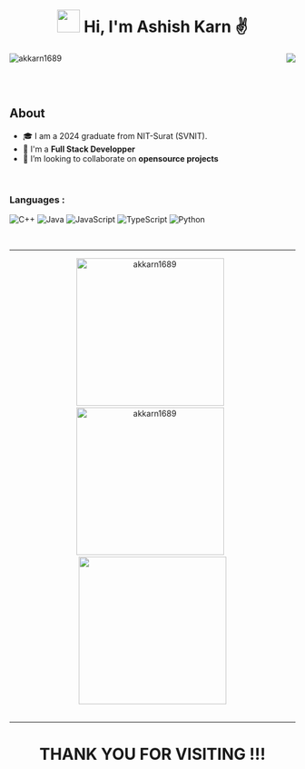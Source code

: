 <!-- ## Hi there 👋 -->

<!--
**akkarn1689/akkarn1689** is a ✨ _special_ ✨ repository because its `README.md` (this file) appears on your GitHub profile.

Here are some ideas to get you started:

- 🔭 I’m currently working on ...
- 🌱 I’m currently learning ...
- 👯 I’m looking to collaborate on ...
- 🤔 I’m looking for help with ...
- 💬 Ask me about ...
- 📫 How to reach me: ...
- 😄 Pronouns: ...
- ⚡ Fun fact: ...
-->

<!-- Intro -->
<h1 align="center"><img height="40" src="https://c.tenor.com/Wx9IEmZZXSoAAAAi/hi.gif" /> Hi, I'm Ashish Karn ✌️</h1>
<!-- End of Intro -->

<!-- Views -->
<a href="https://github.com/akkarn1689"><img align="left" src="https://komarev.com/ghpvc/?username=akkarn1689&label=Profile%20views&color=6930C3&style=for-the-badge" alt="akkarn1689" /> </a>
<!-- End of Views -->
  
<!-- Live Rating -->
<p align=right>
<a href="https://codeforces.com/profile/ashish_16" target="_blank"><img align="center" src="https://img.shields.io/badge/Codeforces-%230077B5.svg?style=for-the-badge&logo=codeforces&logoColor=white" /></a>
</p>
<!-- Live Rating -->

<br><br>

<!-- About -->
 ## About
- 🎓 I am a 2024 graduate from NIT-Surat (SVNIT).
- 🌱 I'm a **Full Stack Developper** 
- 🤝 I’m looking to collaborate on **opensource projects**
<!-- End of About -->
  
<br>

<!-- Languages -->
<h3 align="left">Languages :</h3>

  ![C++](https://img.shields.io/badge/c++-%2300599C.svg?style=for-the-badge&logo=c%2B%2B&logoColor=white)
  ![Java](https://img.shields.io/badge/java-%2300599C.svg?style=for-the-badge&logo=java&logoColor=white)
  ![JavaScript](https://img.shields.io/badge/javascript-%23323330.svg?style=for-the-badge&logo=javascript&logoColor=%23F7DF1E)
  ![TypeScript](https://img.shields.io/badge/typescript-%23007ACC.svg?style=for-the-badge&logo=typescript&logoColor=white)
  ![Python](https://img.shields.io/badge/python-3670A0?style=for-the-badge&logo=python&logoColor=ffdd54)
<!-- End of Languages -->


<!--  ![CSS3](https://img.shields.io/badge/css3-%231572B6.svg?style=for-the-badge&logo=css3&logoColor=white) -->

<br>
<hr>

<!-- GitHub Stats -->
<p align="center">
  <img width=260 src="https://github-readme-stats.vercel.app/api?username=akkarn1689&show_icons=true&theme=tokyonight&locale=en" alt="akkarn1689" />
  &nbsp
  <img width=260 src="https://github-readme-stats.vercel.app/api/top-langs/?username=akkarn1689&show_icons=true&theme=tokyonight&locale=en&layout=compact" alt="akkarn1689" />
  &nbsp
  <img width=260 src="http://github-readme-streak-stats.herokuapp.com?user=akkarn1689&show_icons=true&theme=tokyonight&locale=en" />
  <br>
  <br>
<!--   <img src="https://activity-graph.herokuapp.com/graph?username=aniumbott&bg_color=1a1b27&color=638fda&line=bb8eef&point=638fda&area=true&hide_border=true" /> -->
</p>
<!-- End of GitHub Stats -->

<hr>

<!-- Thank You -->
<h1 align="center">THANK YOU FOR VISITING !!!</h1>
<!-- End of Thank You -->


